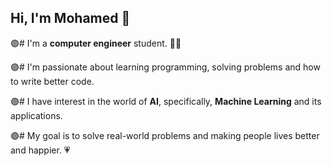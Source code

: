 ## Hi, I'm Mohamed 👋
🟣# I'm a **computer engineer** student. 👨‍💻

🟣# I'm passionate about learning programming, solving problems and how to write better code.

🟣# I have interest in the world of **AI**, specifically, **Machine Learning** and its applications.

🟣# My goal is to solve real-world problems and making people lives better and happier. 💗
